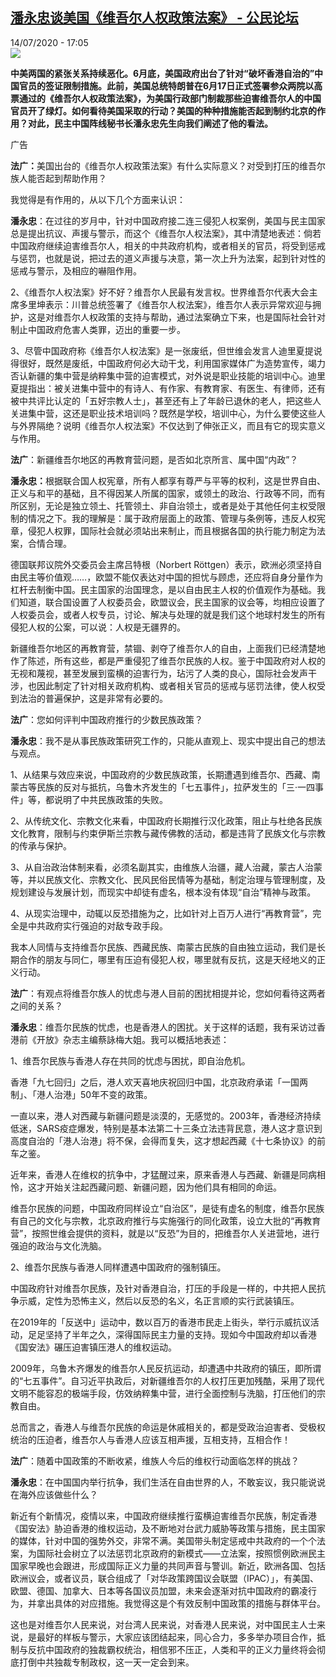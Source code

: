 <!--1594742121000-->
[潘永忠谈美国《维吾尔人权政策法案》 - 公民论坛](http://www.rfi.fr//cn/%E4%B8%AD%E5%9B%BD/20200714-%E6%BD%98%E6%B0%B8%E5%BF%A0%E8%B0%88%E7%BE%8E%E5%9B%BD-%E7%BB%B4%E5%90%BE%E5%B0%94%E4%BA%BA%E6%9D%83%E6%94%BF%E7%AD%96%E6%B3%95%E6%A1%88)
------

<div>14/07/2020 - 17:05</div><img src="https://s.rfi.fr/media/display/b692a9e6-c5e2-11ea-b2df-005056a98db9/w:310/p:16x9/%E7%BB%B4%E5%90%BE%E5%B0%94%E4%BB%A3%E8%A1%A8%E5%A4%A7%E4%BC%9A-1.JPG"><p><strong>中美两国的紧张关系持续恶化。6月底，美国政府出台了针对“破坏香港自治的”中国官员的签证限制措施。此前，美国总统特朗普在6月17日正式签署参众两院以高票通过的《维吾尔人权政策法案》，为美国行政部门制裁那些迫害维吾尔人的中国官员开了绿灯。如何看待美国采取的行动？美国的种种措施能否起到制约北京的作用？对此，民主中国阵线秘书长潘永忠先生向我们阐述了他的看法。</strong></p><div class="t-content__body u-clearfix"><div class="m-interstitial"><div class="m-interstitial__ad"><divclass="m-block-ad "data-tms-ad-type="box"data-tms-ad-status="idle"data-tms-ad-pos="1"><div class="m-block-ad__label">广告</div><div class="m-block-ad__content"></div></div></div></div><p><strong>法广：</strong>美国出台的《维吾尔人权政策法案》有什么实际意义？对受到打压的维吾尔族人能否起到帮助作用？</p><p>我觉得是有作用的，从以下几个方面来认识：</p><p><strong>潘永忠</strong>：在过往的岁月中，针对中国政府接二连三侵犯人权案例，美国与民主国家总是提出抗议、声援与警示，而这个《维吾尔人权法案》，其中清楚地表述：倘若中国政府继续迫害维吾尔人，相关的中共政府机构，或者相关的官员，将受到惩戒与惩罚，也就是说，把过去的道义声援与决意，第一次上升为法案，起到针对性的惩戒与警示，及相应的嚇阻作用。</p><p>2、《维吾尔人权法案》好不好？维吾尔人民最有发言权。世界维吾尔代表大会主席多里坤表示：川普总统签署了《维吾尔人权法案》，维吾尔人表示异常欢迎与拥护，这是对维吾尔人权政策的支持与帮助，通过法案确立下来，也是国际社会针对制止中国政府危害人类罪，迈出的重要一步。</p><p>3、尽管中国政府称《维吾尔人权法案》是一张废纸，但世维会发言人迪里夏提说得很好，既然是废纸，中国政府何必大动干戈，利用国家媒体广为造势宣传，竭力否认新疆的集中营是纳粹集中营的迫害模式，对外说是职业技能的培训中心。迪里夏提指出：被关进集中营中的有诗人、有作家、有教育家、有医生、有律师，还有被中共评比认定的「五好宗教人士」，甚至还有上了年龄已退休的老人，把这些人关进集中营，这还是职业技术培训吗？既然是学校，培训中心，为什么要使这些人与外界隔绝？说明《维吾尔人权法案》不仅达到了伸张正义，而且有它的现实意义与作用。</p><p><strong>法广</strong>：新疆维吾尔地区的再教育营问题，是否如北京所言、属中国“内政”？</p><p><strong>潘永忠：</strong>根据联合国人权宪章，所有人都享有尊严与平等的权利，这是世界自由、正义与和平的基础，且不得因某人所属的国家，或领土的政治、行政等不同，而有所区别，无论是独立领土、托管领土、非自治领土，或者是处于其他任何主权受限制的情况之下。我的理解是：属于政府层面上的政策、管理与条例等，违反人权宪章，侵犯人权罪，国际社会就必须站出来制止，而且根据各国的执行能力制定为法案，合情合理。</p><p>德国联邦议院外交委员会主席吕特根（Norbert Röttgen）表示，欧洲必须坚持自由民主等价值观……，欧盟不能仅表达对中国的担忧与顾虑，还应将自身分量作为杠杆去制衡中国。民主国家的治国理念，是以自由民主人权的价值观作为基础。我们知道，联合国设置了人权委员会，欧盟议会，民主国家的议会等，均相应设置了人权委员会，或者人权专员，讨论、解决与处理的就是我们这个地球村发生的所有侵犯人权的公案，可以说：人权是无疆界的。</p><p>新疆维吾尔地区的再教育营，禁锢、剥夺了维吾尔人的自由，上面我们已经清楚地作了陈述，所有这些，都是严重侵犯了维吾尔民族的人权。鉴于中国政府对人权的无视和蔑视，甚至发展到蛮横的迫害行为，玷污了人类的良心，国际社会发声干涉，也因此制定了针对相关政府机构、或者相关官员的惩戒与惩罚法律，使人权受到法治的普遍保护，这是非常有必要的。</p><p><strong>法广</strong>：您如何评判中国政府推行的少数民族政策？</p><p><strong>潘永忠</strong>：我不是从事民族政策研究工作的，只能从直观上、现实中提出自己的想法与观点。</p><p>1、从结果与效应来说，中国政府的少数民族政策，长期遭遇到维吾尔、西藏、南蒙古等民族的反对与抵抗，乌鲁木齐发生的「七五事件」，拉萨发生的「三·一四事件」等，都说明了中共民族政策的失败。</p><p>2、从传统文化、宗教文化来看，中国政府长期推行汉化政策，阻止与杜绝各民族文化教育，限制与约束伊斯兰宗教与藏传佛教的活动，都是违背了民族文化与宗教的传承与保护。</p><p>3、从自治政治体制来看，必须名副其实，由维族人治疆，藏人治藏，蒙古人治蒙等，并以民族文化、宗教文化、民风民俗民情等为基础，制定治理与管理制度，及规划建设与发展计划，而现实中却徒有虚名，根本没有体现“自治”精神与政策。</p><p>4、从现实治理中，动辄以反恐措施为之，比如针对上百万人进行“再教育营”，完全是中共政府实行强迫的对敌专政手段。</p><p>我本人同情与支持维吾尔民族、西藏民族、南蒙古民族的自由独立运动，我们是长期合作的朋友与同仁，哪里有压迫有侵犯人权，哪里就有反抗，这是天经地义的正义行动。</p><p><strong>法广</strong>：有观点将维吾尔族人的忧虑与港人目前的困扰相提并论，您如何看待这两者之间的关系？</p><p><strong>潘永忠</strong>：维吾尔民族的忧虑，也是香港人的困扰。关于这样的话题，我有采访过香港前《开放》杂志主编蔡詠梅大姐。我可以概括地表述：</p><p>1、维吾尔民族与香港人存在共同的忧虑与困扰，即自治危机。</p><p>香港「九七回归」之后，港人欢天喜地庆祝回归中国，北京政府承诺「一国两制」、「港人治港」50年不变的政策。</p><p>一直以来，港人对西藏与新疆问题是淡漠的，无感觉的。2003年，香港经济持续低迷，SARS疫症爆发，特别是基本法第二十三条立法违背民意，港人这才意识到高度自治的「港人治港」将不保，会得而复失，这才想起西藏《十七条协议》的前车之鉴。</p><p>近年来，香港人在维权的抗争中，才猛醒过来，原来香港人与西藏、新疆是同病相怜，这才开始关注起西藏问题、新疆问题，因为他们具有相同的命运。</p><p>维吾尔民族的问题，中国政府同样设立“自治区”，是徒有虚名的制度，维吾尔民族有自己的文化与宗教，北京政府推行与实施强行的同化政策，设立大批的“再教育营”，按照世维会提供的资料，就是以“反恐”为目的，把维吾尔人关进营地，进行强迫的政治与文化洗脑。</p><p>2、维吾尔民族与香港人同样遭遇中国政府的强制镇压。</p><p>中国政府针对维吾尔民族，及针对香港自治，打压的手段是一样的，中共把人民抗争示威，定性为恐怖主义，然后以反恐的名义，名正言顺的实行武装镇压。</p><p>在2019年的「反送中」运动中，数以百万的香港市民走上街头，举行示威抗议活动，足足坚持了半年之久，深得国际民主力量的支持。现如今中国政府却以香港《国安法》碾压迫害镇压港人的维权运动。</p><p>2009年，乌鲁木齐爆发的维吾尔人民反抗运动，却遭遇中共政府的镇压，即所谓的“七五事件”。自习近平执政后，对新疆维吾尔的人权打压更加残酷，采用了现代文明不能容忍的极端手段，仿效纳粹集中营，进行全面控制与洗脑，打压他们的宗教自由。</p><p>总而言之，香港人与维吾尔民族的命运是休戚相关的，都是受政治迫害者、受极权统治的压迫者，维吾尔人与香港人应该互相声援，互相支持，互相合作！</p><p><strong>法广</strong>：随着中国政策的不断收紧，维族人今后的维权行动面临怎样的挑战？</p><p><strong>潘永忠</strong>：在中国国内举行抗争，我们生活在自由世界的人，不敢妄议，我只能说说在海外应该做些什么？</p><p>新近有个新情况，疫情以来，中国政府继续推行蛮横迫害维吾尔民族，制定香港《国安法》胁迫香港的维权运动，及不断地对台武力威胁等政策与措施，民主国家的媒体，针对中国的强势外交，非常不满。美国带头制定惩戒中共政府的一个个法案，为国际社会树立了以法惩罚北京政府的新模式——立法案，按照惯例欧洲民主国家早晚也会跟进，形成国际正义力量的共同声音与警训。新近，欧洲各国、包括欧洲议会，或者议员，联合组成了「对华政策跨国议会联盟（IPAC）」，有美国、欧盟、德国、加拿大、日本等各国议员加盟，未来会逐渐对抗中国政府的霸凌行为，并拿出具体的对应措施。我觉得这是个有效反制中国政策的措施与群体平台。</p><p>这也是对维吾尔人民来说，对台湾人民来说，对香港人民来说，对中国民主人士来说，是最好的样板与警示，大家应该团结起来，同心合力，多多举办项目合作，抵制与反抗中国政府的独裁霸权统治，相信邪不压正，人类和平的正义力量终将会彻底打倒中共独裁专制政权，这一天一定会到来。</p><p> </p><div class="o-self-promo o-self-promo--nl o-self-promo--hidden" data-selfpromo-newsletter></div><div class="o-self-promo o-self-promo--app o-self-promo--hidden" data-selfpromo-app></div></div>
